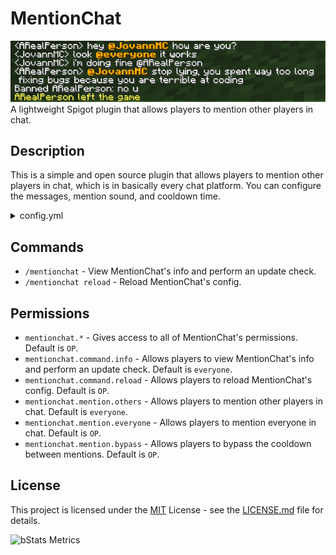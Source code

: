 # MentionChat

![MentionChat in action](showcase.png)
A lightweight Spigot plugin that allows players to mention other players in chat.

## Description

This is a simple and open source plugin that allows players to mention other players in chat, which is in basically every chat platform. You can configure the messages, mention sound, and cooldown time.


<details>
    <summary>config.yml</summary>

    # MentionChat config.yml
    # Thanks for downloading my plugin!
    
    # Prefix for MentionChat commands.
    prefix: "&6[&eMentionChat&6]&r"
    
    # Should the plugin check for updates on startup?
    # You can always check for updates manually with /mentionchat.
    checkForUpdates: true
    
    # What should the plugin do when you mention someone?
    # Options:
    # MESSAGE - Send a message to the mentioned player
    # FORMAT - Format the message to highlight the mentioned player
    mentionType: "FORMAT"
    
    # If you chose FORMAT, what should the format for the message be?
    # %mention% is the placeholder of the mentioned player or everyone.
    mentionFormat: "&6&l%mention%&r"
    
    # If you chose MESSAGE, what message should be sent?
    # %player% is the placeholder of the player's name
    mentionedMessage: "&6You were mentioned by &e%player%"
    
    # When you are mentioned, play this sound. No sound will be played when someone is mentioned and an error will appear if an invalid sound is chosen.
    # To disable the sound, put NONE.
    # IMPORTANT!
    # If you are on 1.8.x, this sound will NOT work, and SUCCESSFUL_HIT will be played instead.
    # Please choose a sound from here: https://helpch.at/docs/1.8/index.html?org/bukkit/Sound.html
    mentionedSound: ENTITY_ARROW_HIT_PLAYER
    
    # How much time (in seconds) should there be in between mentions?
    # Used to prevent mention spam.
    # To disable the cooldown, put 0.
    cooldown: 3
    
    # What should you see when you try to mention people during the cooldown?
    cooldownMessage: "&4Please don't try to spam mention people."
    
    # When you don't have permission to mention someone, send this message:
    noPermissionMessage: "&4You don't have permission to mention them!"
    
    # DO NOT TOUCH THIS
    configVersion: 2
</details>

## Commands

- `/mentionchat` - View MentionChat's info and perform an update check.
- `/mentionchat reload` - Reload MentionChat's config.

## Permissions

- `mentionchat.*` - Gives access to all of MentionChat's permissions. Default is `OP`.
- `mentionchat.command.info` - Allows players to view MentionChat's info and perform an update check. Default is `everyone`.
- `mentionchat.command.reload` - Allows players to reload MentionChat's config. Default is `OP`.
- `mentionchat.mention.others` - Allows players to mention other players in chat. Default is `everyone`.
- `mentionchat.mention.everyone` - Allows players to mention everyone in chat. Default is `OP`.
- `mentionchat.mention.bypass` - Allows players to bypass the cooldown between mentions. Default is `OP`.

## License

This project is licensed under the [MIT](https://opensource.org/license/mit/) License - see the [LICENSE.md](LICENSE.md) file for details.

![bStats Metrics](https://bstats.org/signatures/bukkit/mentionchat.svg)